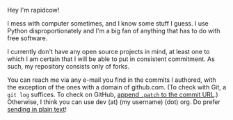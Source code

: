 Hey I'm rapidcow!

I mess with computer sometimes, and I know some stuff I guess.
I use Python disproportionately and I'm a big fan of anything
that has to do with free software.

I currently don't have any open source projects in mind, at least
one to which I am certain that I will be able to put in consistent
commitment.  As such, my repository consists only of forks.

You can reach me via any e-mail you find in the commits I authored,
with the exception of the ones with a domain of github.com.
(To check with Git, a ``git log`` suffices.
To check on GitHub, [append ``.patch`` to the commit URL](https://stackoverflow.com/a/6188624).)
Otherwise, I think you can use dev (at) (my username) (dot) org.
Do prefer [sending in plain text](https://useplaintext.email/)!
